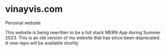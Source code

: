 # vinayvis.com
Personal website

This website is being rewritten to be a full stack MERN App during Summer 2023. This is an old version of my website that has since been deprecated. A new repo will be available shortly
